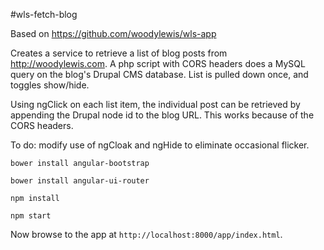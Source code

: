 #wls-fetch-blog

Based on https://github.com/woodylewis/wls-app

Creates a service to retrieve a list of blog posts from http://woodylewis.com. A php script with CORS headers does a MySQL query on the blog's Drupal CMS database. List is pulled down once, and toggles show/hide.

Using ngClick on each list item, the individual post can be retrieved by appending the Drupal node id to the blog URL. This works because of the CORS headers.

To do: modify use of ngCloak and ngHide to eliminate occasional flicker.

```
bower install angular-bootstrap
```
```
bower install angular-ui-router
```
```
npm install
```
```
npm start
```

Now browse to the app at `http://localhost:8000/app/index.html`.